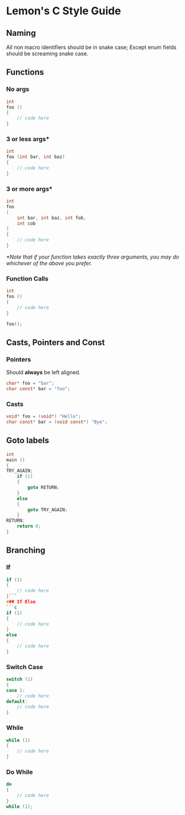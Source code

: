 # Lemon's C Style Guide

## Naming
All non macro identifiers should be in snake case; Except enum fields should be screaming snake case.

## Functions

### No args
```c
int
foo ()
{
    // code here
}
```
### 3 or less args*
```c
int
foo (int bar, int baz)
{
    // code here
}
```
### 3 or more args*
```c
int
foo 
(
    int bar, int baz, int fob,
    int cob
)
{
    // code here
}
```
*\*Note that if your function takes exactly three arguments, you may do whichever of the above you prefer.*
### Function Calls
```c
int
foo ()
{
    // code here
}

foo();
```

## Casts, Pointers and Const

### Pointers
Should **always** be left aligned.
```c
char* foo = "bar";
char const* bar = "foo";
```
### Casts
```c
void* foo = (void*) "Hello";
char const* bar = (void const*) "Bye";
```
## Goto labels
```c
int
main ()
{
TRY_AGAIN;
    if (1) 
    {
        goto RETURN;
    } 
    else 
    {
        goto TRY_AGAIN;
    }
RETURN:
    return 0;
}
```
## Branching
### If
```c
if (1)
{
    // code here
}```
### If Else
```c
if (1)
{
    // code here
}
else
{
    // code here
}
```
### Switch Case
```c
switch (1)
{
case 1:
    // code here
default:
    // code here
}
```
### While
```c
while (1)
{
    // code here
}
```
### Do While
```c
do 
{
    // code here
}
while (1);
```
